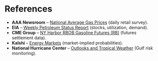 # References

- **AAA Newsroom** – [National Average Gas Prices](https://gasprices.aaa.com/national-average/) (daily retail survey).
- **EIA** – [Weekly Petroleum Status Report](https://www.eia.gov/petroleum/supply/weekly/) (stocks, utilization, demand).
- **CME Group** – [NY Harbor RBOB Gasoline Futures (RB)](https://www.cmegroup.com/markets/energy/refined-products/rbob-gasoline.html) (futures settlement data).
- **Kalshi** – [Energy Markets](https://kalshi.com/markets/energy) (market-implied probabilities).
- **National Hurricane Center** – [Outlooks and Tropical Weather](https://www.nhc.noaa.gov/) (Gulf risk monitoring).
